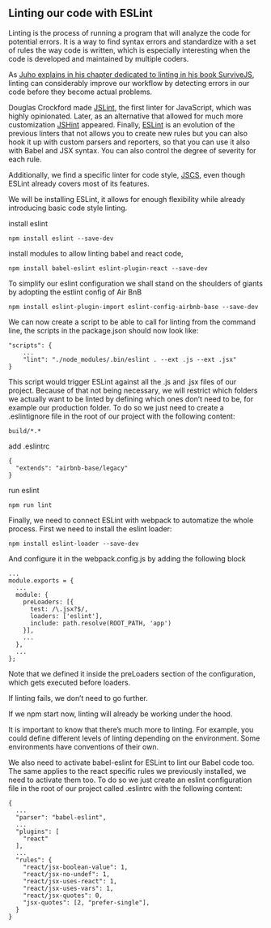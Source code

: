 ## Linting our code with ESLint
Linting is the process of running a program that will analyze the code for potential errors.
It is a way to find syntax errors and standardize with a set of rules the way code is written, which is especially interesting when the code is developed and maintained by multiple coders.

As [Juho explains in his chapter dedicated to linting in his book SurviveJS](http://survivejs.com/webpack_react/linting_in_webpack/), linting can considerably improve our workflow by detecting errors in our code before they become actual problems.

Douglas Crockford made [JSLint](http://www.jslint.com/), the first linter for JavaScript, which was highly opinionated. Later, as an alternative that allowed for much more customization [JSHint](http://jshint.com/) appeared. Finally, [ESLint](http://eslint.org/) is an evolution of the previous linters that not allows you to create new rules but you can also hook it up with custom parsers and reporters, so that you can use it also with Babel and JSX syntax. You can also control the degree of severity for each rule.

Additionally, we find a specific linter for code style, [JSCS](http://jscs.info/), even though ESLint already covers most of its features.

We will be installing ESLint, it allows for enough flexibility while already introducing basic code style linting.

install eslint
```
npm install eslint --save-dev
```

install modules to allow linting babel and react code,
```
npm install babel-eslint eslint-plugin-react --save-dev
```

To simplify our eslint configuration we shall stand on the shoulders of giants by adopting the estlint config of Air BnB
```
npm install eslint-plugin-import eslint-config-airbnb-base --save-dev
```

We can now create a script to be able to call for linting from the command line, the scripts in the package.json should now look like:
```
"scripts": {  
    ...
    "lint": "./node_modules/.bin/eslint . --ext .js --ext .jsx"
}
```

This script would trigger ESLint against all the .js and .jsx files of our project.
Because of that not being necessary, we will restrict which folders we actually want to be linted by defining which ones don’t need to be, for example our production folder.
To do so we just need to create a .eslintignore file in the root of our project with the following content:

```
build/*.*
```

add .eslintrc
```
{
  "extends": "airbnb-base/legacy"
}
```

run eslint
```
npm run lint
```

Finally, we need to connect ESLint with webpack to automatize the whole process.
First we need to install the eslint loader:
```
npm install eslint-loader --save-dev
```

And configure it in the webpack.config.js by adding the following block
```
...
module.exports = {  
  ...
  module: {
    preLoaders: [{
      test: /\.jsx?$/,
      loaders: ['eslint'],
      include: path.resolve(ROOT_PATH, 'app')
    }],
    ...
  },
  ...
};
```

Note that we defined it inside the preLoaders section of the configuration, which gets executed before loaders.

If linting fails, we don’t need to go further.

If we npm start now, linting will already be working under the hood.

It is important to know that there’s much more to linting.
For example, you could define different levels of linting depending on the environment.
Some environments have conventions of their own.

We also need to activate babel-eslint for ESLint to lint our Babel code too.
The same applies to the react specific rules we previously installed, we need to activate them too.
To do so we just create an eslint configuration file in the root of our project called .eslintrc with the following content:
```
{
  ...
  "parser": "babel-eslint",
  ...
  "plugins": [
    "react"
  ],
  ...
  "rules": {
    "react/jsx-boolean-value": 1,
    "react/jsx-no-undef": 1,
    "react/jsx-uses-react": 1,
    "react/jsx-uses-vars": 1,
    "react/jsx-quotes": 0,
    "jsx-quotes": [2, "prefer-single"],
  }
}
```
